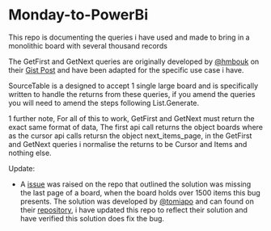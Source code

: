 # Monday-to-PowerBi
This repo is documenting the queries i have used and made to bring in a monolithic board with several thousand records

The GetFirst and GetNext queries are originally developed by [@hmbouk](https://gist.github.com/hmbouk) on their [Gist Post](https://gist.github.com/hmbouk/b5712f8d4639eb85328bf4828b402284) and have been adapted for the specific use case i have. 

SourceTable is a designed to accept 1 single large board and is specifically written to handle the returns from these queries, if you amend the queries you will need to amend the steps following List.Generate. 

1 further note, For all of this to work, GetFirst and GetNext must return the exact same format of data, The first api call returns the object boards where as the cursor api calls retursn the object next_items_page, in the GetFirst and GetNext queries i normalise the returns to be Cursor and Items and nothing else. 

Update: 
- A [issue](https://github.com/ariten/Monday-to-PowerBi/issues/1) was raised on the repo that outlined the solution was missing the last page of a board, when the board holds over 1500 items this bug presents. The solution was developed by [@tomiapo](https://github.com/tomiapo) and can found on their [repository](https://github.com/tomiapo/monday-to-powerbi), i have updated this repo to reflect their solution and have verified this solution does fix the bug.

